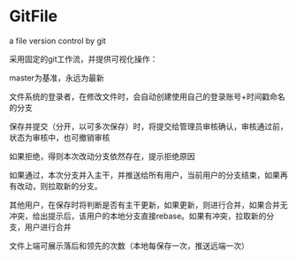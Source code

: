 # GitFile
a file version control by git

采用固定的git工作流，并提供可视化操作：

master为基准，永远为最新

文件系统的登录者，在修改文件时，会自动创建使用自己的登录账号+时间戳命名的分支

保存并提交（分开，以可多次保存）时，将提交给管理员审核确认，审核通过前，状态为审核中，也可撤销审核

如果拒绝，得则本次改动分支依然存在，提示拒绝原因

如果通过，本次分支并入主干，并推送给所有用户，当前用户的分支结束，如果再有改动，则拉取新的分支。

其他用户，在保存时将判断是否有主干更新，如果更新，则进行合并，如果合并无冲突，给出提示后，该用户的本地分支直接rebase。如果有冲突，拉取新的分支，用户进行合并

文件上端可展示落后和领先的次数（本地每保存一次，推送远端一次）
